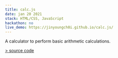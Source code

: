 ```yaml
---
title: calc.js
date: jan 20 2021
stack: HTML/CSS, JavaScript
hackathon: no
live_demo: https://jinyoungch0i.github.io/calc.js/
---
```


A calculator to perform basic arithmetic calculations. 

[> source code](https://github.com/jinyoungch0i/calc.js)
